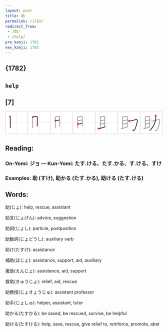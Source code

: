```yaml
---
layout: post
title: 助
permalink: /1782/
redirect_from:
 - /助/
 - /help/
pre_kanji: 1781
nex_kanji: 1783
---
```


## {1782}

## `help`

## [7]

<div class="stroke"><img src="../images/E58AA9.png" /></div>

## Reading:

### On-Yomi: ジョ &mdash; Kun-Yomi: たす.ける、たす.かる、す.ける、すけ

### Examples: 助 (すけ), 助かる (たす.かる), 助ける (たす.ける)

## Words:

助(じょ): help, rescue, assistant

助言(じょげん): advice, suggestion

助詞(じょし): particle, postposition

助動詞(じょどうし): auxiliary verb

助け(たすけ): assistance

補助(ほじょ): assistance, support, aid, auxiliary

援助(えんじょ): assistance, aid, support

救助(きゅうじょ): relief, aid, rescue

助教授(じょきょうじゅ): assistant professor

助手(じょしゅ): helper, assistant, tutor

助かる(たすかる): be saved, be rescued, survive, be helpful

助ける(たすける): help, save, rescue, give relief to, reinforce, promote, abet

